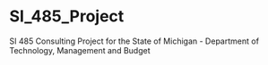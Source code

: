 # SI_485_Project
SI 485 Consulting Project for the State of Michigan - Department of Technology, Management and Budget
